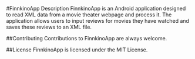 #FinnkinoApp
Description
FinnkinoApp is an Android application designed to read XML data from a movie theater webpage and process it. The application allows users to input reviews for movies they have watched and saves these reviews to an XML file.

##Contributing
Contributions to FinnkinoApp are always welcome.

##License
FinnkinoApp is licensed under the MIT License.

